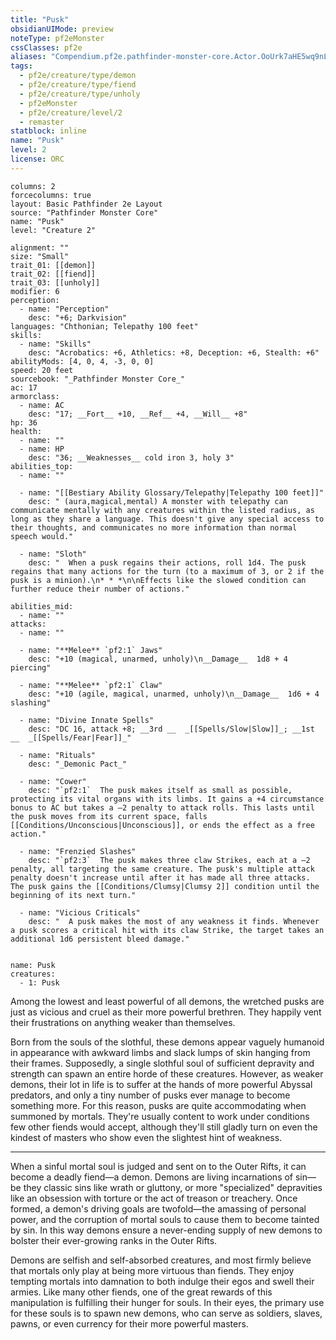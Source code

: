 ```yaml
---
title: "Pusk"
obsidianUIMode: preview
noteType: pf2eMonster
cssClasses: pf2e
aliases: "Compendium.pf2e.pathfinder-monster-core.Actor.OoUrk7aHE5wq9nLs" 
tags:
  - pf2e/creature/type/demon
  - pf2e/creature/type/fiend
  - pf2e/creature/type/unholy
  - pf2eMonster
  - pf2e/creature/level/2
  - remaster
statblock: inline
name: "Pusk"
level: 2
license: ORC
---
```


```statblock
columns: 2
forcecolumns: true
layout: Basic Pathfinder 2e Layout
source: "Pathfinder Monster Core"
name: "Pusk"
level: "Creature 2"

alignment: ""
size: "Small"
trait_01: [[demon]]
trait_02: [[fiend]]
trait_03: [[unholy]]
modifier: 6
perception:
  - name: "Perception"
    desc: "+6; Darkvision"
languages: "Chthonian; Telepathy 100 feet"
skills:
  - name: "Skills"
    desc: "Acrobatics: +6, Athletics: +8, Deception: +6, Stealth: +6"
abilityMods: [4, 0, 4, -3, 0, 0]
speed: 20 feet
sourcebook: "_Pathfinder Monster Core_"
ac: 17
armorclass:
  - name: AC
    desc: "17; __Fort__ +10, __Ref__ +4, __Will__ +8"
hp: 36
health:
  - name: ""
  - name: HP
    desc: "36; __Weaknesses__ cold iron 3, holy 3"
abilities_top:
  - name: ""

  - name: "[[Bestiary Ability Glossary/Telepathy|Telepathy 100 feet]]"
    desc: " (aura,magical,mental) A monster with telepathy can communicate mentally with any creatures within the listed radius, as long as they share a language. This doesn't give any special access to their thoughts, and communicates no more information than normal speech would."

  - name: "Sloth"
    desc: "  When a pusk regains their actions, roll 1d4. The pusk regains that many actions for the turn (to a maximum of 3, or 2 if the pusk is a minion).\n* * *\n\nEffects like the slowed condition can further reduce their number of actions."

abilities_mid:
  - name: ""
attacks:
  - name: ""

  - name: "**Melee** `pf2:1` Jaws"
    desc: "+10 (magical, unarmed, unholy)\n__Damage__  1d8 + 4 piercing"

  - name: "**Melee** `pf2:1` Claw"
    desc: "+10 (agile, magical, unarmed, unholy)\n__Damage__  1d6 + 4 slashing"

  - name: "Divine Innate Spells"
    desc: "DC 16, attack +8; __3rd __  _[[Spells/Slow|Slow]]_; __1st __  _[[Spells/Fear|Fear]]_"

  - name: "Rituals"
    desc: "_Demonic Pact_"

  - name: "Cower"
    desc: "`pf2:1`  The pusk makes itself as small as possible, protecting its vital organs with its limbs. It gains a +4 circumstance bonus to AC but takes a –2 penalty to attack rolls. This lasts until the pusk moves from its current space, falls [[Conditions/Unconscious|Unconscious]], or ends the effect as a free action."

  - name: "Frenzied Slashes"
    desc: "`pf2:3`  The pusk makes three claw Strikes, each at a –2 penalty, all targeting the same creature. The pusk's multiple attack penalty doesn't increase until after it has made all three attacks. The pusk gains the [[Conditions/Clumsy|Clumsy 2]] condition until the beginning of its next turn."

  - name: "Vicious Criticals"
    desc: "  A pusk makes the most of any weakness it finds. Whenever a pusk scores a critical hit with its claw Strike, the target takes an additional 1d6 persistent bleed damage."
 
```

```encounter-table
name: Pusk
creatures:
  - 1: Pusk
```



Among the lowest and least powerful of all demons, the wretched pusks are just as vicious and cruel as their more powerful brethren. They happily vent their frustrations on anything weaker than themselves.

Born from the souls of the slothful, these demons appear vaguely humanoid in appearance with awkward limbs and slack lumps of skin hanging from their frames. Supposedly, a single slothful soul of sufficient depravity and strength can spawn an entire horde of these creatures. However, as weaker demons, their lot in life is to suffer at the hands of more powerful Abyssal predators, and only a tiny number of pusks ever manage to become something more. For this reason, pusks are quite accommodating when summoned by mortals. They're usually content to work under conditions few other fiends would accept, although they'll still gladly turn on even the kindest of masters who show even the slightest hint of weakness.

* * *

When a sinful mortal soul is judged and sent on to the Outer Rifts, it can become a deadly fiend—a demon. Demons are living incarnations of sin—be they classic sins like wrath or gluttony, or more "specialized" depravities like an obsession with torture or the act of treason or treachery. Once formed, a demon's driving goals are twofold—the amassing of personal power, and the corruption of mortal souls to cause them to become tainted by sin. In this way demons ensure a never-ending supply of new demons to bolster their ever-growing ranks in the Outer Rifts.

Demons are selfish and self-absorbed creatures, and most firmly believe that mortals only play at being more virtuous than fiends. They enjoy tempting mortals into damnation to both indulge their egos and swell their armies. Like many other fiends, one of the great rewards of this manipulation is fulfilling their hunger for souls. In their eyes, the primary use for these souls is to spawn new demons, who can serve as soldiers, slaves, pawns, or even currency for their more powerful masters.
